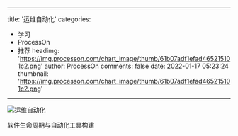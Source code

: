 
---
title: '运维自动化'
categories: 
 - 学习
 - ProcessOn
 - 推荐
headimg: 'https://img.processon.com/chart_image/thumb/61b07adf1efad465215101c2.png'
author: ProcessOn
comments: false
date: 2022-01-17 05:23:24
thumbnail: 'https://img.processon.com/chart_image/thumb/61b07adf1efad465215101c2.png'
---

<div>   
<img class="thumb" alt="运维自动化" src="https://img.processon.com/chart_image/thumb/61b07adf1efad465215101c2.png" referrerpolicy="no-referrer">
<p>软件生命周期与自动化工具构建</p>  
</div>
            